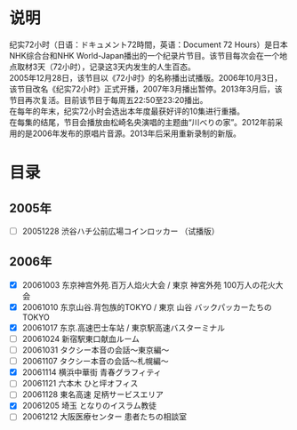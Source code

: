 # 说明
纪实72小时（日语：ドキュメント72時間，英语：Document 72 Hours）是日本NHK综合台和NHK World-Japan播出的一个纪录片节目。该节目每次会在一个地点取材3天（72小时），记录这3天内发生的人生百态。  
2005年12月28日，该节目以《72小时》的名称播出试播版。2006年10月3日，该节目改名《纪实72小时》正式开播，2007年3月播出暂停。2013年3月后，该节目再次复活。目前该节目于每周五22:50至23:20播出。  
在每年的年末，纪实72小时会选出本年度最获好评的10集进行重播。  
在每集的结尾，节目会播放由松崎名央演唱的主题曲“川べりの家”。2012年前采用的是2006年发布的原唱片音源。2013年后采用重新录制的新版。
# 目录
## 2005年
- [ ] 20051228 渋谷ハチ公前広場コインロッカー （试播版）
## 2006年
- [x] 20061003 东京神宫外苑.百万人焰火大会 / 東京 神宮外苑 100万人の花火大会
- [x] 20061010 东京山谷.背包族的TOKYO / 東京 山谷 バックパッカーたちのTOKYO
- [x] 20061017 东京.高速巴士车站 / 東京駅高速バスターミナル
- [ ] 20061024 新宿駅東口献血ルーム
- [ ] 20061031 タクシー本音の会話〜東京編〜
- [ ] 20061107 タクシー本音の会話〜札幌編〜
- [x] 20061114 横浜中華街 青春グラフィティ
- [ ] 20061121 六本木 ひと坪オフィス
- [ ] 20061128 東名高速 足柄サービスエリア
- [x] 20061205 埼玉 となりのイスラム教徒
- [ ] 20061212 大阪医療センター 患者たちの相談室
